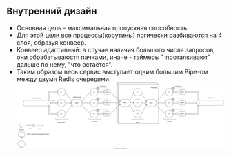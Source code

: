 ## Внутренний дизайн

+ Основная цель - максимальная пропускная способность.
+ Для этой цели все процессы(корутины) логически разбиваются на 4 слоя, образуя конвеер.
+ Конвеер адаптивный: в случае наличия большого числа запросов, они обрабатываюстя пачками, иначе - таймеры "
  проталкивают" дальше по нему, "что остаётся".
+ Таким образом весь сервис выступает одним большим Pipe-ом между двумя Redis очередями.
  ![Picture](https://raw.githubusercontent.com/Kaladin13/smart-house/iot-dev/backend/iot/iot-diag.svg)
